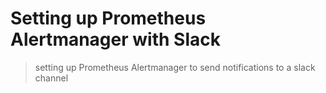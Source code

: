 # Setting up Prometheus Alertmanager with Slack
> setting up Prometheus Alertmanager to send notifications to a slack channel 